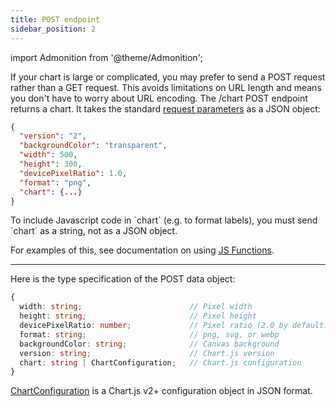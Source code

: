 ```yaml
---
title: POST endpoint
sidebar_position: 2
---
```


import Admonition from '@theme/Admonition';

If your chart is large or complicated, you may prefer to send a POST request rather than a GET request. This avoids limitations on URL length and means you don't have to worry about URL encoding. The /chart POST endpoint returns a chart. It takes the standard [request parameters](/documentation/usage/parameters/) as a JSON object:

```json
{
  "version": "2",
  "backgroundColor": "transparent",
  "width": 500,
  "height": 300,
  "devicePixelRatio": 1.0,
  "format": "png",
  "chart": {...}
}
```

<Admonition type="tip">
To include Javascript code in `chart` (e.g. to format labels), you must send `chart` as a string, not as a JSON object.

For examples of this, see documentation on using [JS Functions](/documentation/javascript-functions/).
</Admonition>

<hr/>

Here is the type specification of the POST data object:

```typescript
{
  width: string;                        // Pixel width
  height: string;                       // Pixel height
  devicePixelRatio: number;             // Pixel ratio (2.0 by default)
  format: string;                       // png, svg, or webp
  backgroundColor: string;              // Canvas background
  version: string;                      // Chart.js version
  chart: string | ChartConfiguration;   // Chart.js configuration
}
```

[ChartConfiguration](https://www.chartjs.org/docs/latest/configuration/) is a Chart.js v2+ configuration object in JSON format.
